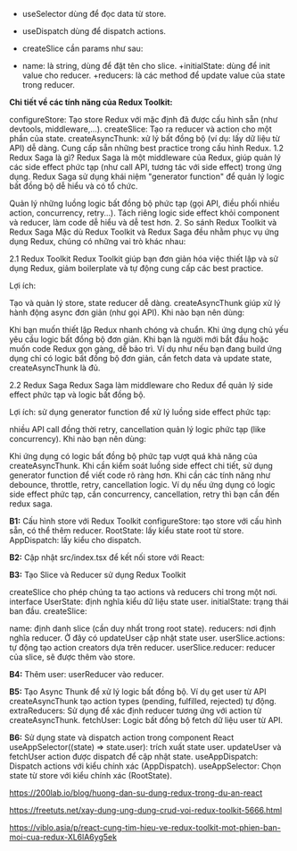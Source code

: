 - useSelector dùng để đọc data từ store.
- useDispatch dùng để dispatch actions.


- createSlice cần params như sau:

+ name: là string, dùng để đặt tên cho slice.
+initialState: dùng để init value cho reducer.
+reducers: là các method để update value của state trong reducer.

**Chi tiết về các tính năng của Redux Toolkit:**

configureStore: Tạo store Redux với mặc định đã được cấu hình sẵn (như devtools, middleware,...).
createSlice: Tạo ra reducer và action cho một phần của state.
createAsyncThunk: xử lý bất đồng bộ (ví dụ: lấy dữ liệu từ API) dễ dàng.
Cung cấp sẵn những best practice trong cấu hình Redux.
1.2 Redux Saga là gì?
Redux Saga là một middleware của Redux, giúp quản lý các side effect phức tạp (như call API, tương tác với side effect) trong ứng dụng. Redux Saga sử dụng khái niệm "generator function" để quản lý logic bất đồng bộ dễ hiểu và có tổ chức.

Quản lý những luồng logic bất đồng bộ phức tạp (gọi API, điều phối nhiều action, concurrency, retry…).
Tách riêng logic side effect khỏi component và reducer, làm code dễ hiểu và dễ test hơn.
2. So sánh Redux Toolkit và Redux Saga
   Mặc dù Redux Toolkit và Redux Saga đều nhằm phục vụ ứng dụng Redux, chúng có những vai trò khác nhau:

2.1 Redux Toolkit
Redux Toolkit giúp bạn đơn giản hóa việc thiết lập và sử dụng Redux, giảm boilerplate và tự động cung cấp các best practice.

Lợi ích:

Tạo và quản lý store, state reducer dễ dàng.
createAsyncThunk giúp xử lý hành động async đơn giản (như gọi API).
Khi nào bạn nên dùng:

Khi bạn muốn thiết lập Redux nhanh chóng và chuẩn.
Khi ứng dụng chủ yếu yêu cầu logic bất đồng bộ đơn giản.
Khi bạn là người mới bắt đầu hoặc muốn code Redux gọn gàng, dễ bảo trì.
Ví dụ như nếu bạn đang build ứng dụng chỉ có logic bất đồng bộ đơn giản, cần fetch data và update state, createAsyncThunk là đủ.

2.2 Redux Saga
Redux Saga làm middleware cho Redux để quản lý side effect phức tạp và logic bất đồng bộ.

Lợi ích: sử dụng generator function để xử lý luồng side effect phức tạp:

nhiều API call đồng thời
retry, cancellation
quản lý logic phức tạp (like concurrency).
Khi nào bạn nên dùng:

Khi ứng dụng có logic bất đồng bộ phức tạp vượt quá khả năng của createAsyncThunk.
Khi cần kiểm soát luồng side effect chi tiết, sử dụng generator function để viết code rõ ràng hơn.
Khi cần các tính năng như debounce, throttle, retry, cancellation logic.
Ví dụ nếu ứng dụng có logic side effect phức tạp, cần concurrency, cancellation, retry thì bạn cần đến redux saga.


**B1:** Cấu hình store với Redux Toolkit
configureStore: tạo store với cấu hình sẵn, có thể thêm reducer.
RootState: lấy kiểu state root từ store.
AppDispatch: lấy kiểu cho dispatch.


**B2:** Cập nhật src/index.tsx để kết nối store với React:


**B3:** Tạo Slice và Reducer sử dụng Redux Toolkit

createSlice cho phép chúng ta tạo actions và reducers chỉ trong một nơi.
interface UserState: định nghĩa kiểu dữ liệu state user.
initialState: trạng thái ban đầu.
createSlice:

name: định danh slice (cần duy nhất trong root state).
reducers: nơi định nghĩa reducer. Ở đây có updateUser cập nhật state user.
userSlice.actions: tự động tạo action creators dựa trên reducer.
userSlice.reducer: reducer của slice, sẽ được thêm vào store.


**B4:** Thêm user: userReducer vào reducer.


**B5:** Tạo Async Thunk để xử lý logic bất đồng bộ. Ví dụ get user từ API
createAsyncThunk tạo action types (pending, fulfilled, rejected) tự động.
extraReducers: Sử dụng để xác định reducer tương ứng với action từ createAsyncThunk.
fetchUser: Logic bất đồng bộ fetch dữ liệu user từ API.


**B6:** Sử dụng state và dispatch action trong component React
useAppSelector((state) => state.user): trích xuất state user.
updateUser và fetchUser action được dispatch để cập nhật state.
useAppDispatch: Dispatch actions với kiểu chính xác (AppDispatch).
useAppSelector: Chọn state từ store với kiểu chính xác (RootState).

https://200lab.io/blog/huong-dan-su-dung-redux-trong-du-an-react

https://freetuts.net/xay-dung-ung-dung-crud-voi-redux-toolkit-5666.html

https://viblo.asia/p/react-cung-tim-hieu-ve-redux-toolkit-mot-phien-ban-moi-cua-redux-XL6lA6yg5ek